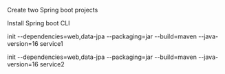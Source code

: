 Create two Spring boot projects

Install Spring boot CLI 

init --dependencies=web,data-jpa --packaging=jar --build=maven --java-version=16 service1

init --dependencies=web,data-jpa --packaging=jar --build=maven --java-version=16 service2